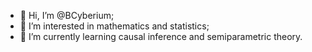 - 👋 Hi, I’m @BCyberium;
- 👀 I’m interested in mathematics and statistics;
- 🌱 I’m currently learning causal inference and semiparametric theory.


<!---
BCyberium/BCyberium is a ✨ special ✨ repository because its `README.md` (this file) appears on your GitHub profile.
You can click the Preview link to take a look at your changes.
--->
